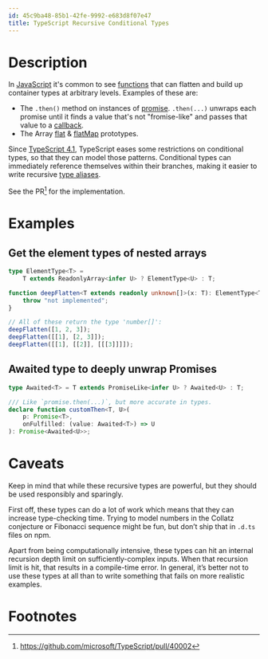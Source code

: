 ```yaml
---
id: 45c9ba48-85b1-42fe-9992-e683d8f07e47
title: TypeScript Recursive Conditional Types
---
```


# Description

In [JavaScript](20200613170905-javascript) it's common to see
[functions](20201006111125-javascript_function_declerations) that can
flatten and build up container types at arbitrary levels. Examples of
these are:

-   The `.then()` method on instances of
    [promise](20200911154351-promises). `.then(...)` unwraps each
    promise until it finds a value that's not "fromise-like" and passes
    that value to a [callback](20200911150451-callbacks).
-   The Array [flat](20201113112029-array_prototype_flat) &
    [flatMap](20201113112058-array_prototype_flatmap) prototypes.

Since [TypeScript 4.1](20201123094735-typescript_4_1), TypeScript eases
some restrictions on conditional types, so that they can model those
patterns. Conditional types can immediately reference themselves within
their branches, making it easier to write recursive [type
aliases](20200929163825-typescript_type_alias).

See the PR[^1] for the implementation.

# Examples

## Get the element types of nested arrays

``` typescript
type ElementType<T> =
    T extends ReadonlyArray<infer U> ? ElementType<U> : T;

function deepFlatten<T extends readonly unknown[]>(x: T): ElementType<T>[] {
    throw "not implemented";
}

// All of these return the type 'number[]':
deepFlatten([1, 2, 3]);
deepFlatten([[1], [2, 3]]);
deepFlatten([[1], [[2]], [[[3]]]]);
```

## Awaited type to deeply unwrap Promises

``` typescript
type Awaited<T> = T extends PromiseLike<infer U> ? Awaited<U> : T;

/// Like `promise.then(...)`, but more accurate in types.
declare function customThen<T, U>(
    p: Promise<T>,
    onFulfilled: (value: Awaited<T>) => U
): Promise<Awaited<U>>;
```

# Caveats

Keep in mind that while these recursive types are powerful, but they
should be used responsibly and sparingly.

First off, these types can do a lot of work which means that they can
increase type-checking time. Trying to model numbers in the Collatz
conjecture or Fibonacci sequence might be fun, but don’t ship that in
`.d.ts` files on npm.

Apart from being computationally intensive, these types can hit an
internal recursion depth limit on sufficiently-complex inputs. When that
recursion limit is hit, that results in a compile-time error. In
general, it’s better not to use these types at all than to write
something that fails on more realistic examples.

# Footnotes

[^1]: <https://github.com/microsoft/TypeScript/pull/40002>

